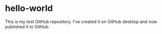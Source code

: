 # hello-world

This is my test GitHub repository. I've created it on GitHub desktop and now published it to GitHub.
